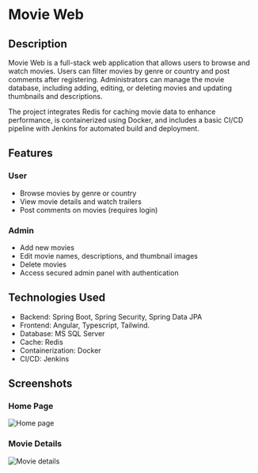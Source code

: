 # Movie Web

## Description
Movie Web is a full-stack web application that allows users to browse and watch movies. Users can filter movies by genre or country and post comments after registering. Administrators can manage the movie database, including adding, editing, or deleting movies and updating thumbnails and descriptions.

The project integrates Redis for caching movie data to enhance performance, is containerized using Docker, and includes a basic CI/CD pipeline with Jenkins for automated build and deployment.

## Features

### User
- Browse movies by genre or country
- View movie details and watch trailers
- Post comments on movies (requires login)

### Admin
- Add new movies
- Edit movie names, descriptions, and thumbnail images
- Delete movies
- Access secured admin panel with authentication

## Technologies Used
- Backend: Spring Boot, Spring Security, Spring Data JPA
- Frontend: Angular, Typescript, Tailwind.
- Database: MS SQL Server
- Cache: Redis
- Containerization: Docker
- CI/CD: Jenkins

## Screenshots

### Home Page
![Home page](https://res.cloudinary.com/dwhlihfnn/image/upload/v1754494878/524d30ffb84b3115685a_cok67f.jpg)

### Movie Details
![Movie details](https://res.cloudinary.com/dwhlihfnn/image/upload/v1754495708/5567b04201f688a8d1e7_e7xeps.jpg)


